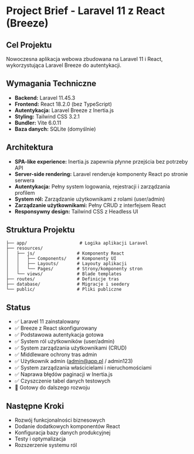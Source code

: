 # Project Brief - Laravel 11 z React (Breeze)

## Cel Projektu
Nowoczesna aplikacja webowa zbudowana na Laravel 11 i React, wykorzystująca Laravel Breeze do autentykacji.

## Wymagania Techniczne
- **Backend:** Laravel 11.45.3
- **Frontend:** React 18.2.0 (bez TypeScript)
- **Autentykacja:** Laravel Breeze z Inertia.js
- **Styling:** Tailwind CSS 3.2.1
- **Bundler:** Vite 6.0.11
- **Baza danych:** SQLite (domyślnie)

## Architektura
- **SPA-like experience:** Inertia.js zapewnia płynne przejścia bez potrzeby API
- **Server-side rendering:** Laravel renderuje komponenty React po stronie serwera
- **Autentykacja:** Pełny system logowania, rejestracji i zarządzania profilem
- **System ról:** Zarządzanie użytkownikami z rolami (user/admin)
- **Zarządzanie użytkownikami:** Pełny CRUD z interfejsem React
- **Responsywny design:** Tailwind CSS z Headless UI

## Struktura Projektu
```
├── app/                    # Logika aplikacji Laravel
├── resources/
│   ├── js/                # Komponenty React
│   │   ├── Components/    # Komponenty UI
│   │   ├── Layouts/       # Layouty aplikacji
│   │   └── Pages/         # Strony/komponenty stron
│   └── views/             # Blade templates
├── routes/                # Definicje tras
├── database/              # Migracje i seedery
└── public/                # Pliki publiczne
```

## Status
- ✅ Laravel 11 zainstalowany
- ✅ Breeze z React skonfigurowany
- ✅ Podstawowa autentykacja gotowa
- ✅ System ról użytkowników (user/admin)
- ✅ System zarządzania użytkownikami (CRUD)
- ✅ Middleware ochrony tras admin
- ✅ Użytkownik admin (admin@app.pl / admin123)
- ✅ System zarządzania właścicielami i nieruchomościami
- ✅ Naprawa błędów paginacji w Inertia.js
- ✅ Czyszczenie tabel danych testowych
- 🔄 Gotowy do dalszego rozwoju

## Następne Kroki
- Rozwój funkcjonalności biznesowych
- Dodanie dodatkowych komponentów React
- Konfiguracja bazy danych produkcyjnej
- Testy i optymalizacja
- Rozszerzenie systemu ról
